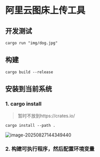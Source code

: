 # 阿里云图床上传工具

## 开发测试

```shell
cargo run "img/dog.jpg"
```

## 构建

```shell
cargo build --release
```

## 安装到当前系统

### 1. cargo install

> 暂时不放到https://crates.io/

```shell
cargo install --path .
```

![image-20250827144349440](https://cruder-figure-bed.oss-cn-beijing.aliyuncs.com/markdown/2025/08/27/14-43-49-755-09850106c4564ee5956bdbd968f8e43d.png)

### 2. 构建可执行程序，然后配置环境变量